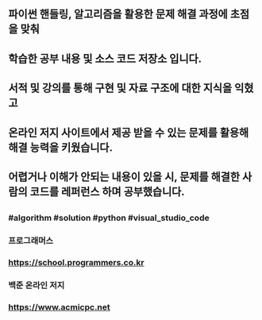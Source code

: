 ##
## 파이썬 핸들링, 알고리즘을 활용한 문제 해결 과정에 초점을 맞춰
## 학습한 공부 내용 및 소스 코드 저장소 입니다.
## 서적 및 강의를 통해 구현 및 자료 구조에 대한 지식을 익혔고
## 온라인 저지 사이트에서 제공 받을 수 있는 문제를 활용해 해결 능력을 키웠습니다.
## 어렵거나 이해가 안되는 내용이 있을 시, 문제를 해결한 사람의 코드를 레퍼런스 하며 공부했습니다.
##
### #algorithm #solution #python #visual_studio_code
### 프로그래머스
### https://school.programmers.co.kr
### 백준 온라인 저지
### https://www.acmicpc.net
##
